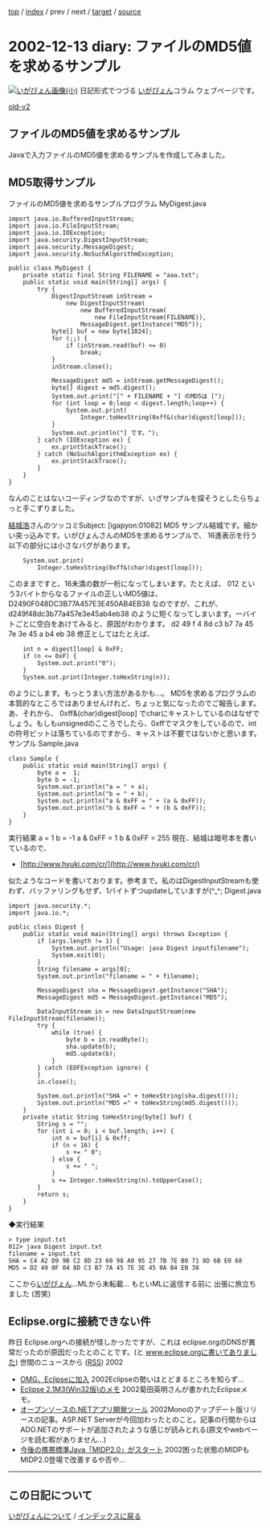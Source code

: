 [top](https://igapyon.github.io/diary/) 
 / [index](https://igapyon.github.io/diary/2002/index.html) 
 / prev 
 / next 
 / [target](https://igapyon.github.io/diary/2002/ig021213.html) 
 / [source](https://github.com/igapyon/diary/blob/gh-pages/2002/ig021213.html.src.md) 

2002-12-13 diary: ファイルのMD5値を求めるサンプル
=====================================================================================================
[![いがぴょん画像(小)](https://igapyon.github.io/diary/images/iga200306s.jpg "いがぴょん")](https://igapyon.github.io/diary/memo/memoigapyon.html) 日記形式でつづる [いがぴょん](https://igapyon.github.io/diary/memo/memoigapyon.html)コラム ウェブページです。

[old-v2](ig021213-orig.html)

## ファイルのMD5値を求めるサンプル

Javaで入力ファイルのMD5値を求めるサンプルを作成してみました。

## MD5取得サンプル

ファイルのMD5値を求めるサンプルプログラム
MyDigest.java
```
import java.io.BufferedInputStream;
import java.io.FileInputStream;
import java.io.IOException;
import java.security.DigestInputStream;
import java.security.MessageDigest;
import java.security.NoSuchAlgorithmException;

public class MyDigest {
    private static final String FILENAME = "aaa.txt";
    public static void main(String[] args) {
        try {
            DigestInputStream inStream =
                new DigestInputStream(
                    new BufferedInputStream(
                        new FileInputStream(FILENAME)),
                    MessageDigest.getInstance("MD5"));
            byte[] buf = new byte[1024];
            for (;;) {
                if (inStream.read(buf) <= 0)
                    break;
            }
            inStream.close();

            MessageDigest md5 = inStream.getMessageDigest();
            byte[] digest = md5.digest();
            System.out.print("[" + FILENAME + "] のMD5は [");
            for (int loop = 0;loop < digest.length;loop++) {
                System.out.print(
                    Integer.toHexString(0xff&(char)digest[loop]));
            }
            System.out.println("] です。");
        } catch (IOException ex) {
            ex.printStackTrace();
        } catch (NoSuchAlgorithmException ex) {
            ex.printStackTrace();
        }
    }
}
```

なんのことはないコーディングなのですが、いざサンプルを探そうとしたらちょっと手こずりました。

[結城浩](http://www.hyuki.com/)さんのツッコミSubject:  [igapyon:01082] MD5 サンプル結城です。細かい突っ込みです。いがぴょんさんのMD5を求めるサンプルで、
16進表示を行う以下の部分には小さなバグがあります。

```
    System.out.print(
        Integer.toHexString(0xff&(char)digest[loop]));
```

このままですと、16未満の数が一桁になってしまいます。たとえば、
012
という3バイトからなるファイルの正しいMD5値は、
D2490F048DC3B77A457E3E450AB4EB38
なのですが、これが、
d249f48dc3b77a457e3e45ab4eb38
のように短くなってしまいます。一バイトごとに空白をあけてみると、原因がわかります。
d2 49 f 4 8d c3 b7 7a 45 7e 3e 45 a b4 eb 38
修正としてはたとえば、

```
    int n = digest[loop] & 0xFF;
    if (n <= 0xF) {
        System.out.print("0");
    }
    System.out.print(Integer.toHexString(n));
```

のようにします。もっとうまい方法があるかも…。
MD5を求めるプログラムの本質的なところではありませんけれど、ちょっと気になったのでご報告します。あ、それから、
0xff&(char)digest[loop]
でcharにキャストしているのはなぜでしょう。もしもunsignedのこころでしたら、0xffでマスクをしているので、intの符号ビットは落ちているのですから、キャストは不要ではないかと思います。サンプル
Sample.java
```
class Sample {
    public static void main(String[] args) {
        byte a =  1;
        byte b = -1;
        System.out.println("a = " + a);
        System.out.println("b = " + b);
        System.out.println("a & 0xFF = " + (a & 0xFF));
        System.out.println("b & 0xFF = " + (b & 0xFF));
    }
}
```

実行結果
a = 1
b = -1
a & 0xFF = 1
      b & 0xFF = 255
現在、結城は暗号本を書いているので、

* [http://www.hyuki.com/cr/](http://www.hyuki.com/cr/)

似たようなコードを書いております。参考まで。私のはDigestInputStreamも使わず、バッファリングもせず、1バイトずつupdateしていますが(^_^;
Digest.java
```
import java.security.*;
import java.io.*;

public class Digest {
    public static void main(String[] args) throws Exception {
        if (args.length != 1) {
            System.out.println("Usage: java Digest inputfilename");
            System.exit(0);
        }
        String filename = args[0];
        System.out.println("filename = " + filename);

        MessageDigest sha = MessageDigest.getInstance("SHA");
        MessageDigest md5 = MessageDigest.getInstance("MD5");
        
        DataInputStream in = new DataInputStream(new FileInputStream(filename));
        try {
            while (true) {
                byte b = in.readByte();
                sha.update(b);
                md5.update(b);
            }
        } catch (EOFException ignore) {
        }
        in.close();

        System.out.println("SHA =" + toHexString(sha.digest()));
        System.out.println("MD5 =" + toHexString(md5.digest()));
    }
    private static String toHexString(byte[] buf) {
        String s = "";
        for (int i = 0; i < buf.length; i++) {
            int n = buf[i] & 0xff;
            if (n < 16) {
                s += " 0";
            } else {
                s += " ";
            }
            s += Integer.toHexString(n).toUpperCase();
        }
        return s;
    }
}
```

◆実行結果

```
> type input.txt
012> java Digest input.txt
filename = input.txt
SHA = C4 A2 D9 9B C2 8D 23 60 98 A0 95 27 7B 7E B0 71 8D 6B E0 68
MD5 = D2 49 0F 04 8D C3 B7 7A 45 7E 3E 45 0A B4 EB 38
```

ここから[いがぴょん](http://www.igapyon.jp/igapyon/diary/memo/memoigapyon.html)…MLから未転載… もといMLに返信する前に 出張に旅立ちました (苦笑)

## Eclipse.orgに接続できない件

昨日 Eclipse.orgへの接続が怪しかったですが、これは eclipse.orgのDNSが異常だったのが原因だったとのことです。(と
www.eclipse.orgに書いてありました)
世間のニュースから ([RSS](ig021213-news.xml)) 2002
* [OMG、Eclipseに加入](http://www.zdnet.co.jp/news/0212/12/nebt_05.html)  2002Eclipseの勢いはとどまるところを知らず…
* [Eclipse 2.1M3(Win32版)のメモ](http://www02.so-net.ne.jp/~kikuta/eclipse/2_1M3/)  2002菊田英明さんが書かれたEclipseメモ。
* [オープンソースの.NETアプリ開発ツール](http://www.zdnet.co.jp/news/0212/13/nebt_02.html)  2002Monoのアップデート版リリースの記事。ASP.NET Serverが今回加わったとのこと。記事の行間からは ADO.NETのサポートが追加されたような感じが読みとれる(原文やwebページを読む暇がありません…)
* [今後の携帯標準Java「MIDP2.0」がスタート](http://www.zdnet.co.jp/mobile/0212/11/n_aplix.html)  2002困った状態のMIDPも MIDP2.0登場で改善するや否や…


----------------------------------------------------------------------------------------------------

## この日記について
[いがぴょんについて](https://igapyon.github.io/diary/memo/memoigapyon.html) / [インデックスに戻る](https://igapyon.github.io/diary/idxall.html)
